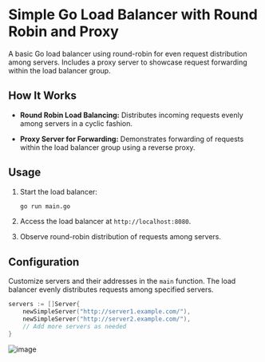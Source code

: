 # Simple Go Load Balancer with Round Robin and Proxy

A basic Go load balancer using round-robin for even request distribution among servers. Includes a proxy server to showcase request forwarding within the load balancer group.

## How It Works

- **Round Robin Load Balancing:** Distributes incoming requests evenly among servers in a cyclic fashion.
  
- **Proxy Server for Forwarding:** Demonstrates forwarding of requests within the load balancer group using a reverse proxy.

## Usage

1. Start the load balancer:

    ```bash
    go run main.go
    ```

2. Access the load balancer at `http://localhost:8080`.

3. Observe round-robin distribution of requests among servers.

## Configuration

Customize servers and their addresses in the `main` function. The load balancer evenly distributes requests among specified servers.

```go
servers := []Server{
    newSimpleServer("http://server1.example.com/"),
    newSimpleServer("http://server2.example.com/"),
    // Add more servers as needed
}
```

![image](https://github.com/tiffany831101/golang-load-balancer/assets/39373272/7ef94907-5b13-42e9-9b19-723b1c495cbb)
